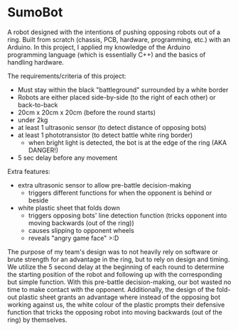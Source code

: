 # SumoBot
A robot designed with the intentions of pushing opposing robots out of a ring. Built from scratch (chassis, PCB, hardware, programming, etc.) with an Arduino. In this project, I applied my knowledge of the Arduino programming language (which is essentially C++) and the basics of handling hardware. 

The requirements/criteria of this project:
- Must stay within the black "battleground" surrounded by a white border
- Robots are either placed side-by-side (to the right of each other) or back-to-back
- 20cm x 20cm x 20cm (before the round starts)
- under 2kg
- at least 1 ultrasonic sensor (to detect distance of opposing bots)
- at least 1 phototransistor (to detect battle white ring border)
  - when bright light is detected, the bot is at the edge of the ring (AKA DANGER!)
- 5 sec delay before any movement

Extra features:
- extra ultrasonic sensor to allow pre-battle decision-making
  - triggers different functions for when the opponent is behind or beside
- white plastic sheet that folds down
  - triggers opposing bots' line detection function (tricks opponent into moving backwards (out of the ring))
  - causes slipping to opponent wheels
  - reveals "angry game face" >:D

The purpose of my team's design was to not heavily rely on software or brute strength for an advantage in the ring, but to rely on design and timing. We utilize the 5 second delay at the beginning of each round to determine the starting position of the robot and following up with the corresponding but simple function. With this pre-battle decision-making, our bot wasted no time to make contact with the opponent. 
Additionally, the design of the fold-out plastic sheet grants an advantage where instead of the opposing bot working against us, the white colour of the plastic prompts their defensive function that tricks the opposing robot into moving backwards (out of the ring) by themselves.
  
